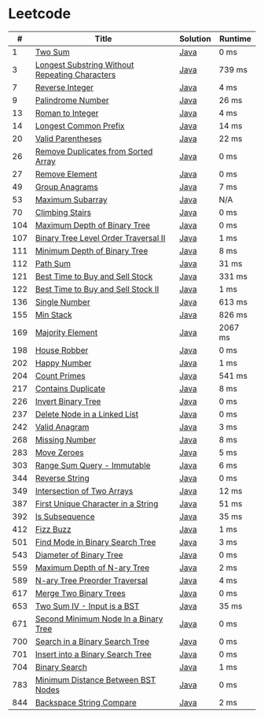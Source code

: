 # Leetcode

| # | Title | Solution | Runtime |
|---| ----- | -------- | ------- |
|1|[ Two Sum](https://leetcode.com/problems/two-sum/)|[Java](./solutions/1.%20Two%20Sum.java)|0 ms|
|3|[ Longest Substring Without Repeating Characters](https://leetcode.com/problems/longest-substring-without-repeating-characters/)|[Java](./solutions/3.%20Longest%20Substring%20Without%20Repeating%20Characters.java)|739 ms|
|7|[ Reverse Integer](https://leetcode.com/problems/reverse-integer/)|[Java](./solutions/7.%20Reverse%20Integer.java)|4 ms|
|9|[ Palindrome Number](https://leetcode.com/problems/palindrome-number/)|[Java](./solutions/9.%20Palindrome%20Number.java)|26 ms|
|13|[ Roman to Integer](https://leetcode.com/problems/roman-to-integer/)|[Java](./solutions/13.%20Roman%20to%20Integer.java)|4 ms|
|14|[ Longest Common Prefix](https://leetcode.com/problems/longest-common-prefix/)|[Java](./solutions/14.%20Longest%20Common%20Prefix.java)|14 ms|
|20|[ Valid Parentheses](https://leetcode.com/problems/valid-parentheses/)|[Java](./solutions/20.%20Valid%20Parentheses.java)|22 ms|
|26|[ Remove Duplicates from Sorted Array](https://leetcode.com/problems/remove-duplicates-from-sorted-array/)|[Java](./solutions/26.%20Remove%20Duplicates%20from%20Sorted%20Array.java)|0 ms|
|27|[ Remove Element](https://leetcode.com/problems/remove-element/)|[Java](./solutions/27.%20Remove%20Element.java)|0 ms|
|49|[ Group Anagrams](https://leetcode.com/problems/group-anagrams/)|[Java](./solutions/49.%20Group%20Anagrams.java)|7 ms|
|53|[ Maximum Subarray](https://leetcode.com/problems/maximum-subarray/)|[Java](./solutions/53.%20Maximum%20Subarray.java)|N/A|
|70|[ Climbing Stairs](https://leetcode.com/problems/climbing-stairs/)|[Java](./solutions/70.%20Climbing%20Stairs.java)|0 ms|
|104|[ Maximum Depth of Binary Tree](https://leetcode.com/problems/maximum-depth-of-binary-tree/)|[Java](./solutions/104.%20Maximum%20Depth%20of%20Binary%20Tree.java)|0 ms|
|107|[ Binary Tree Level Order Traversal II](https://leetcode.com/problems/binary-tree-level-order-traversal-ii/)|[Java](./solutions/107.%20Binary%20Tree%20Level%20Order%20Traversal%20II.java)|1 ms|
|111|[ Minimum Depth of Binary Tree](https://leetcode.com/problems/minimum-depth-of-binary-tree/)|[Java](./solutions/111.%20Minimum%20Depth%20of%20Binary%20Tree.java)|8 ms|
|112|[ Path Sum](https://leetcode.com/problems/path-sum/)|[Java](./solutions/112.%20Path%20Sum.java)|31 ms|
|121|[ Best Time to Buy and Sell Stock](https://leetcode.com/problems/best-time-to-buy-and-sell-stock/)|[Java](./solutions/121.%20Best%20Time%20to%20Buy%20and%20Sell%20Stock.java)|331 ms|
|122|[ Best Time to Buy and Sell Stock II](https://leetcode.com/problems/best-time-to-buy-and-sell-stock-ii/)|[Java](./solutions/122.%20Best%20Time%20to%20Buy%20and%20Sell%20Stock%20II.java)|1 ms|
|136|[ Single Number](https://leetcode.com/problems/single-number/)|[Java](./solutions/136.%20Single%20Number.java)|613 ms|
|155|[ Min Stack](https://leetcode.com/problems/min-stack/)|[Java](./solutions/155.%20Min%20Stack.java)|826 ms|
|169|[ Majority Element](https://leetcode.com/problems/majority-element/)|[Java](./solutions/169.%20Majority%20Element.java)|2067 ms|
|198|[ House Robber](https://leetcode.com/problems/house-robber/)|[Java](./solutions/198.%20House%20Robber.java)|0 ms|
|202|[ Happy Number](https://leetcode.com/problems/happy-number/)|[Java](./solutions/202.%20Happy%20Number.java)|1 ms|
|204|[ Count Primes](https://leetcode.com/problems/count-primes/)|[Java](./solutions/204.%20Count%20Primes.java)|541 ms|
|217|[ Contains Duplicate](https://leetcode.com/problems/contains-duplicate/)|[Java](./solutions/217.%20Contains%20Duplicate.java)|8 ms|
|226|[ Invert Binary Tree](https://leetcode.com/problems/invert-binary-tree/)|[Java](./solutions/226.%20Invert%20Binary%20Tree.java)|0 ms|
|237|[ Delete Node in a Linked List](https://leetcode.com/problems/delete-node-in-a-linked-list/)|[Java](./solutions/237.%20Delete%20Node%20in%20a%20Linked%20List.java)|0 ms|
|242|[ Valid Anagram](https://leetcode.com/problems/valid-anagram/)|[Java](./solutions/242.%20Valid%20Anagram.java)|3 ms|
|268|[ Missing Number](https://leetcode.com/problems/missing-number/)|[Java](./solutions/268.%20Missing%20Number.java)|8 ms|
|283|[ Move Zeroes](https://leetcode.com/problems/move-zeroes/)|[Java](./solutions/283.%20Move%20Zeroes.java)|5 ms|
|303|[ Range Sum Query - Immutable](https://leetcode.com/problems/range-sum-query-immutable/)|[Java](./solutions/303.%20Range%20Sum%20Query%20-%20Immutable.java)|6 ms|
|344|[ Reverse String](https://leetcode.com/problems/reverse-string/)|[Java](./solutions/344.%20Reverse%20String.java)|0 ms|
|349|[ Intersection of Two Arrays](https://leetcode.com/problems/intersection-of-two-arrays/)|[Java](./solutions/349.%20Intersection%20of%20Two%20Arrays.java)|12 ms|
|387|[ First Unique Character in a String](https://leetcode.com/problems/first-unique-character-in-a-string/)|[Java](./solutions/387.%20First%20Unique%20Character%20in%20a%20String.java)|51 ms|
|392|[ Is Subsequence](https://leetcode.com/problems/is-subsequence/)|[Java](./solutions/392.%20Is%20Subsequence.java)|35 ms|
|412|[ Fizz Buzz](https://leetcode.com/problems/fizz-buzz/)|[Java](./solutions/412.%20Fizz%20Buzz.java)|1 ms|
|501|[ Find Mode in Binary Search Tree](https://leetcode.com/problems/find-mode-in-binary-search-tree/)|[Java](./solutions/501.%20Find%20Mode%20in%20Binary%20Search%20Tree.java)|3 ms|
|543|[ Diameter of Binary Tree](https://leetcode.com/problems/diameter-of-binary-tree/)|[Java](./solutions/543.%20Diameter%20of%20Binary%20Tree.java)|0 ms|
|559|[ Maximum Depth of N-ary Tree](https://leetcode.com/problems/maximum-depth-of-n-ary-tree/)|[Java](./solutions/559.%20Maximum%20Depth%20of%20N-ary%20Tree.java)|2 ms|
|589|[ N-ary Tree Preorder Traversal](https://leetcode.com/problems/n-ary-tree-preorder-traversal/)|[Java](./solutions/589.%20N-ary%20Tree%20Preorder%20Traversal.java)|4 ms|
|617|[ Merge Two Binary Trees](https://leetcode.com/problems/merge-two-binary-trees/)|[Java](./solutions/617.%20Merge%20Two%20Binary%20Trees.java)|0 ms|
|653|[ Two Sum IV - Input is a BST](https://leetcode.com/problems/two-sum-iv-input-is-a-bst/)|[Java](./solutions/653.%20Two%20Sum%20IV%20-%20Input%20is%20a%20BST.java)|35 ms|
|671|[ Second Minimum Node In a Binary Tree](https://leetcode.com/problems/second-minimum-node-in-a-binary-tree/)|[Java](./solutions/671.%20Second%20Minimum%20Node%20In%20a%20Binary%20Tree.java)|0 ms|
|700|[ Search in a Binary Search Tree](https://leetcode.com/problems/search-in-a-binary-search-tree/)|[Java](./solutions/700.%20Search%20in%20a%20Binary%20Search%20Tree.java)|0 ms|
|701|[ Insert into a Binary Search Tree](https://leetcode.com/problems/insert-into-a-binary-search-tree/)|[Java](./solutions/701.%20Insert%20into%20a%20Binary%20Search%20Tree.java)|0 ms|
|704|[ Binary Search](https://leetcode.com/problems/binary-search/)|[Java](./solutions/704.%20Binary%20Search.java)|1 ms|
|783|[ Minimum Distance Between BST Nodes](https://leetcode.com/problems/minimum-distance-between-bst-nodes/)|[Java](./solutions/783.%20Minimum%20Distance%20Between%20BST%20Nodes.java)|0 ms|
|844|[ Backspace String Compare](https://leetcode.com/problems/backspace-string-compare/)|[Java](./solutions/844.%20Backspace%20String%20Compare.java)|2 ms|
